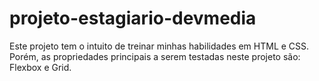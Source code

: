 # projeto-estagiario-devmedia
 Este projeto tem o intuito de treinar minhas habilidades em HTML e CSS. Porém, as propriedades principais a serem testadas neste projeto são: Flexbox e Grid.
